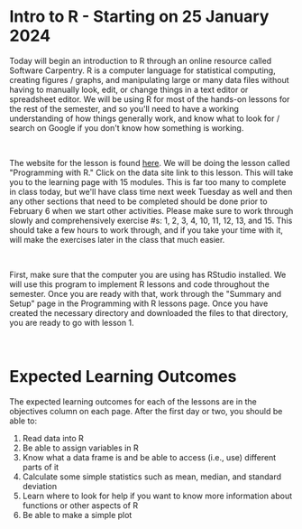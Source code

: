 # Intro to R - Starting on 25 January 2024

Today will begin an introduction to R through an online resource called Software Carpentry. R is a computer language for 
statistical computing, creating figures / graphs, and manipulating large or many data files without having to manually look,
edit, or change things in a text editor or spreadsheet editor. We will be using R for most of the hands-on lessons
for the rest of the semester, and so you'll need to have a working understanding of how things generally work, and know 
what to look for / search on Google if you don't know how something is working. 

&nbsp;

The website for the lesson is found [here](https://software-carpentry.org/lessons/). We will be doing the lesson called
"Programming with R." Click on the data site link to this lesson. This will take you to the learning page with 15 modules. 
This is far too many to complete in class today, but we'll have class time next week Tuesday as well and then any other 
sections that need to be completed should be done prior to February 6 when we start other activities. Please make sure to 
work through slowly and comprehensively exercise #s: 1, 2, 3, 4, 10, 11, 12, 13, and 15. This should take a few hours 
to work through, and if you take your time with it, will make the exercises later in the class that much easier.

&nbsp;

First, make sure that the computer you are using has RStudio installed. We will use this program to implement R lessons and
code throughout the semester. Once you are ready with that, work through the "Summary and Setup" page in the Programming with R lessons page.
Once you have created the necessary directory and downloaded the files to that directory, you are ready to go with lesson 1.

&nbsp;

# Expected Learning Outcomes

The expected learning outcomes for each of the lessons are in the objectives column on each page. After the first day
or two, you should be able to:
1. Read data into R
2. Be able to assign variables in R
3. Know what a data frame is and be able to access (i.e., use) different parts of it
4. Calculate some simple statistics such as mean, median, and standard deviation
5. Learn where to look for help if you want to know more information about functions or other aspects of R
6. Be able to make a simple plot
